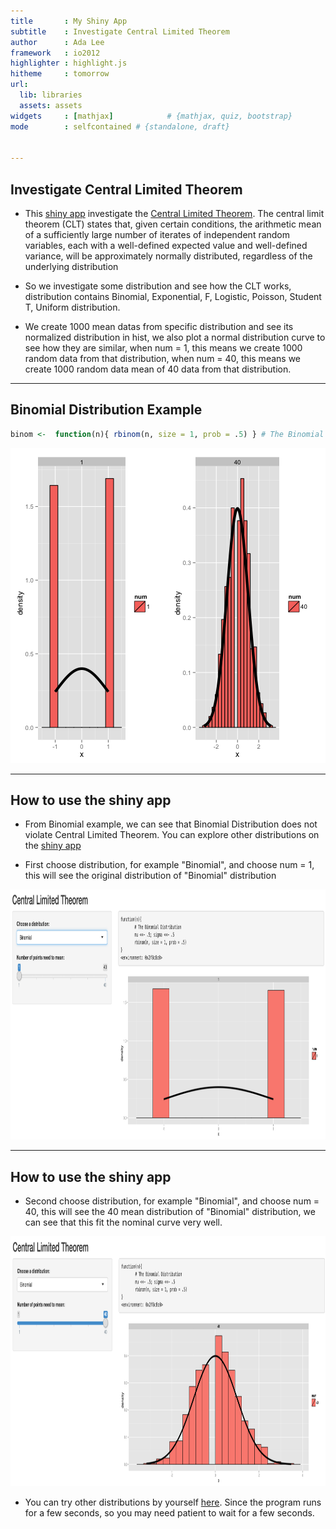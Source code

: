 ```yaml
---
title       : My Shiny App
subtitle    : Investigate Central Limited Theorem
author      : Ada Lee 
framework   : io2012 
highlighter : highlight.js
hitheme     : tomorrow
url:
  lib: libraries
  assets: assets
widgets     : [mathjax]            # {mathjax, quiz, bootstrap}
mode        : selfcontained # {standalone, draft}


---
```


## Investigate Central Limited Theorem  

* This [shiny app](https://adalee.shinyapps.io/central_limited_theorem) investigate the [Central Limited Theorem](https://en.wikipedia.org/wiki/Central_limit_theorem). The central limit theorem (CLT) states that, given certain conditions, the arithmetic mean of a sufficiently large number of iterates of independent random variables, each with a well-defined expected value and well-defined variance, will be approximately normally distributed, regardless of the underlying distribution

* So we investigate some distribution and see how the CLT works, distribution contains Binomial, Exponential, F, Logistic, Poisson, Student T, Uniform distribution. 

* We create 1000 mean datas from specific distribution and see its normalized distribution in hist, we also plot a normal distribution curve to see how they are similar, when num = 1, this means we create 1000 random data from that distribution, when num = 40, this means we create 1000 random data mean of 40 data from that distribution.

---

## Binomial Distribution Example


```r
binom <-  function(n){ rbinom(n, size = 1, prob = .5) } # The Binomial Distribution
```

![plot of chunk unnamed-chunk-2](assets/fig/unnamed-chunk-2-1.png) 

---

## How to use the shiny app

* From Binomial example, we can see that Binomial Distribution does not violate Central Limited Theorem. You can explore other distributions on the [shiny app](https://adalee.shinyapps.io/central_limited_theorem)

* First choose distribution, for example "Binomial", and choose num = 1, this will see the original distribution of "Binomial" distribution

<img src="assets/fig/1.png" height=400>

---

## How to use the shiny app

* Second choose distribution, for example "Binomial", and choose num = 40, this will see the 40 mean distribution of "Binomial" distribution, we can see that this fit the nominal curve very well. 

<img src="assets/fig/40.png" height=400>

* You can try other distributions by yourself [here](https://adalee.shinyapps.io/central_limited_theorem). Since the program runs for a few seconds, so you may need patient to wait for a few seconds.
